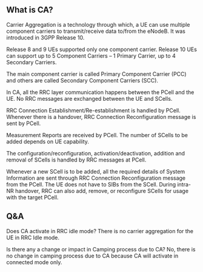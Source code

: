 ## What is CA?
Carrier Aggregation is a technology through which, a UE can use multiple component carriers to transmit/receive data to/from the eNodeB.
It was introduced in 3GPP Release 10.

Release 8 and 9 UEs supported only one component carrier.
Release 10 UEs can support up to 5 Component Carriers – 1 Primary Carrier, up to 4 Secondary Carriers.

The main component carrier is called Primary Component Carrier (PCC) and others are called Secondary Component Carriers (SCC).

In CA, all the RRC layer communication happens between the PCell and the UE. No RRC messages are exchanged between the UE and SCells.

RRC Connection Establishment/Re-establishment is handled by PCell. Whenever there is a handover, RRC Connection Reconfiguration message is sent by PCell.

Measurement Reports are received by PCell. The number of SCells to be added depends on UE capability.

The configuration/reconfiguration, activation/deactivation, addition and removal of SCells is handled by RRC messages at PCell.

Whenever a new SCell is to be added, all the required details of System Information are sent through RRC Connection Reconfiguration message from the PCell. The UE does not have to SIBs from the SCell. During intra-NR handover, RRC can also add, remove, or reconfigure SCells for usage with the target PCell.

## Q&A
Does CA activate in RRC idle mode?
There is no carrier aggregation for the UE in RRC Idle mode.

Is there any a change or impact in Camping process due to CA?
No, there is no change in camping process due to CA because CA will activate in connected mode only.

